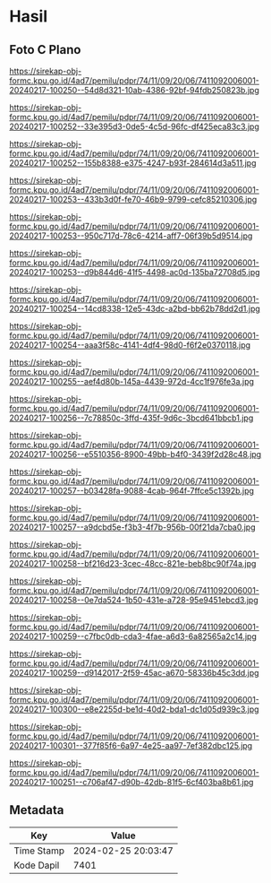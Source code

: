 # Hasil

## Foto C Plano

https://sirekap-obj-formc.kpu.go.id/4ad7/pemilu/pdpr/74/11/09/20/06/7411092006001-20240217-100250--54d8d321-10ab-4386-92bf-94fdb250823b.jpg

https://sirekap-obj-formc.kpu.go.id/4ad7/pemilu/pdpr/74/11/09/20/06/7411092006001-20240217-100252--33e395d3-0de5-4c5d-96fc-df425eca83c3.jpg

https://sirekap-obj-formc.kpu.go.id/4ad7/pemilu/pdpr/74/11/09/20/06/7411092006001-20240217-100252--155b8388-e375-4247-b93f-284614d3a511.jpg

https://sirekap-obj-formc.kpu.go.id/4ad7/pemilu/pdpr/74/11/09/20/06/7411092006001-20240217-100253--433b3d0f-fe70-46b9-9799-cefc85210306.jpg

https://sirekap-obj-formc.kpu.go.id/4ad7/pemilu/pdpr/74/11/09/20/06/7411092006001-20240217-100253--950c717d-78c6-4214-aff7-06f39b5d9514.jpg

https://sirekap-obj-formc.kpu.go.id/4ad7/pemilu/pdpr/74/11/09/20/06/7411092006001-20240217-100253--d9b844d6-41f5-4498-ac0d-135ba72708d5.jpg

https://sirekap-obj-formc.kpu.go.id/4ad7/pemilu/pdpr/74/11/09/20/06/7411092006001-20240217-100254--14cd8338-12e5-43dc-a2bd-bb62b78dd2d1.jpg

https://sirekap-obj-formc.kpu.go.id/4ad7/pemilu/pdpr/74/11/09/20/06/7411092006001-20240217-100254--aaa3f58c-4141-4df4-98d0-f6f2e0370118.jpg

https://sirekap-obj-formc.kpu.go.id/4ad7/pemilu/pdpr/74/11/09/20/06/7411092006001-20240217-100255--aef4d80b-145a-4439-972d-4cc1f976fe3a.jpg

https://sirekap-obj-formc.kpu.go.id/4ad7/pemilu/pdpr/74/11/09/20/06/7411092006001-20240217-100256--7c78850c-3ffd-435f-9d6c-3bcd641bbcb1.jpg

https://sirekap-obj-formc.kpu.go.id/4ad7/pemilu/pdpr/74/11/09/20/06/7411092006001-20240217-100256--e5510356-8900-49bb-b4f0-3439f2d28c48.jpg

https://sirekap-obj-formc.kpu.go.id/4ad7/pemilu/pdpr/74/11/09/20/06/7411092006001-20240217-100257--b03428fa-9088-4cab-964f-7ffce5c1392b.jpg

https://sirekap-obj-formc.kpu.go.id/4ad7/pemilu/pdpr/74/11/09/20/06/7411092006001-20240217-100257--a9dcbd5e-f3b3-4f7b-956b-00f21da7cba0.jpg

https://sirekap-obj-formc.kpu.go.id/4ad7/pemilu/pdpr/74/11/09/20/06/7411092006001-20240217-100258--bf216d23-3cec-48cc-821e-beb8bc90f74a.jpg

https://sirekap-obj-formc.kpu.go.id/4ad7/pemilu/pdpr/74/11/09/20/06/7411092006001-20240217-100258--0e7da524-1b50-431e-a728-95e9451ebcd3.jpg

https://sirekap-obj-formc.kpu.go.id/4ad7/pemilu/pdpr/74/11/09/20/06/7411092006001-20240217-100259--c7fbc0db-cda3-4fae-a6d3-6a82565a2c14.jpg

https://sirekap-obj-formc.kpu.go.id/4ad7/pemilu/pdpr/74/11/09/20/06/7411092006001-20240217-100259--d9142017-2f59-45ac-a670-58336b45c3dd.jpg

https://sirekap-obj-formc.kpu.go.id/4ad7/pemilu/pdpr/74/11/09/20/06/7411092006001-20240217-100300--e8e2255d-be1d-40d2-bda1-dc1d05d939c3.jpg

https://sirekap-obj-formc.kpu.go.id/4ad7/pemilu/pdpr/74/11/09/20/06/7411092006001-20240217-100301--377f85f6-6a97-4e25-aa97-7ef382dbc125.jpg

https://sirekap-obj-formc.kpu.go.id/4ad7/pemilu/pdpr/74/11/09/20/06/7411092006001-20240217-100251--c706af47-d90b-42db-81f5-6cf403ba8b61.jpg


## Metadata

| Key        | Value               |
| ---------- | ------------------- |
| Time Stamp | 2024-02-25 20:03:47 |
| Kode Dapil | 7401                |



